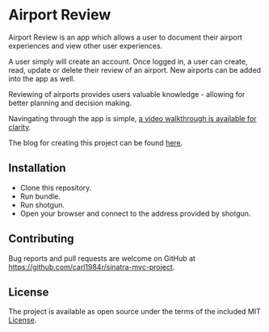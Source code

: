 # Airport Review

  Airport Review is an app which allows a user to document their airport experiences and view other user
  experiences.

  A user simply will create an account.  Once logged in, a user can create, read, update or delete their review of an airport.  New airports can be added into the app as well.  

  Reviewing of airports provides users valuable knowledge - allowing for better planning and decision making.  

  Navingating through the app is simple, [a video walkthrough is available for clarity](http://).

  The blog for creating this project can be found [here](https://carl1984r.github.io/sinatra_portfolio_project_-_07_14_2019).

## Installation

- Clone this repository.
- Run bundle.
- Run shotgun.
- Open your browser and connect to the address provided by shotgun.

## Contributing

  Bug reports and pull requests are welcome on GitHub at https://github.com/carl1984r/sinatra-mvc-project.

## License

  The project is available as open source under the terms of the included MIT [License](https://github.com/carl1984r/sinatra-mvc-project/blob/master/LICENSE.txt).
